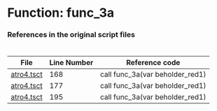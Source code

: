 # Function: func_3a
### References in the original script files

#

| File | Line Number | Reference code |
| --- | --- | --- |
| [atro4.tsct](../../../out/atro4.tsct#L168) | 168 | call func_3a(var beholder_red1) |
| [atro4.tsct](../../../out/atro4.tsct#L177) | 177 | call func_3a(var beholder_red1) |
| [atro4.tsct](../../../out/atro4.tsct#L195) | 195 | call func_3a(var beholder_red1) |
